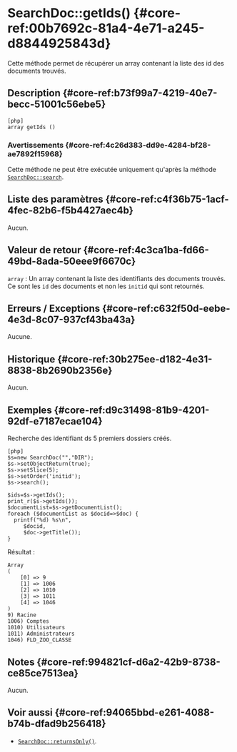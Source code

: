 # SearchDoc::getIds() {#core-ref:00b7692c-81a4-4e71-a245-d8844925843d}

<div class="short-description">
Cette méthode permet de récupérer un array contenant la liste des 
id des documents trouvés.
</div>


## Description {#core-ref:b73f99a7-4219-40e7-becc-51001c56ebe5}

    [php]
    array getIds ()

### Avertissements {#core-ref:4c26d383-dd9e-4284-bf28-ae7892f15968}

Cette méthode ne peut être exécutée uniquement qu'après la méthode
[`SearchDoc::search`][SearchDoc].

## Liste des paramètres {#core-ref:c4f36b75-1acf-4fec-82b6-f5b4427aec4b}

Aucun.

## Valeur de retour {#core-ref:4c3ca1ba-fd66-49bd-8ada-50eee9f6670c}

`array`
:   Un array contenant la liste des identifiants des documents trouvés.  
    Ce sont les `id` des documents et non les `initid` qui sont retournés.

## Erreurs / Exceptions {#core-ref:c632f50d-eebe-4e3d-8c07-937cf43ba43a}

Aucune.

## Historique {#core-ref:30b275ee-d182-4e31-8838-8b2690b2356e}

Aucun.

## Exemples {#core-ref:d9c31498-81b9-4201-92df-e7187ecae104}

Recherche des identifiant ds 5 premiers dossiers créés.

    [php]
    $s=new SearchDoc("","DIR");
    $s->setObjectReturn(true);
    $s->setSlice(5);
    $s->setOrder('initid');
    $s->search();
    
    $ids=$s->getIds();
    print_r($s->getIds());
    $documentList=$s->getDocumentList();
    foreach ($documentList as $docid=>$doc) {
      printf("%d) %s\n", 
         $docid,
         $doc->getTitle());
    }

Résultat :

    Array
    (
        [0] => 9
        [1] => 1006
        [2] => 1010
        [3] => 1011
        [4] => 1046
    )
    9) Racine
    1006) Comptes
    1010) Utilisateurs
    1011) Administrateurs
    1046) FLD_ZOO_CLASSE


## Notes {#core-ref:994821cf-d6a2-42b9-8738-ce85ce7513ea}

Aucun.

## Voir aussi {#core-ref:94065bbd-e261-4088-b74b-dfad9b256418}

*   [`SearchDoc::returnsOnly()`][returnsonly].

<!-- links -->

[phpArray]:     http://us1.php.net/manual/en/book.array.php "PHP Array"
[SearchDoc]:    #core-ref:6f5cc024-66e4-429e-9071-67d4523a8e08
[returnsonly]:  #core-ref:6429b289-8fec-4c7e-8906-5f367c5bf59d